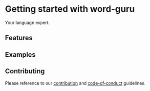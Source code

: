 # Getting started with word-guru

Your language expert.

## Features


## Examples


## Contributing

Please reference to our [contribution](http://danoan.github.io/word-guru/contributing) and [code-of-conduct]((http://danoan.github.io/word-guru/code-of-conduct.md)) guidelines.
